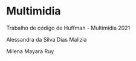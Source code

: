 # Multimidia
Trabalho de código de Huffman - Multimídia 2021

Alessandra da Silva Dias Malizia

Milena Mayara Ruy
